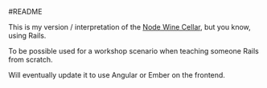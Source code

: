 #README

This is my version / interpretation of the [Node Wine Cellar](https://github.com/ccoenraets/nodecellar/), but you know, using Rails.

To be possible used for a workshop scenario when teaching someone Rails from scratch.

Will eventually update it to use Angular or Ember on the frontend. 


